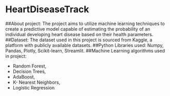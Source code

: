 # HeartDiseaseTrack
##About project:
The project aims to utilize machine learning techniques to create a predictive model capable of estimating the probability of an individual developing heart disease based on their health parameters.  
##Dataset: 
The dataset used in this project is sourced from Kaggle, a platform with publicly available datasets.
##Python Libraries used: 
Numpy, Pandas, Plotly, Scikit-learn, Streamlit.	
##Machine Learning algorithms used in project:
- Random Forest,
- Decision Trees,
- AdaBoost,
- K- Nearest Neighbors,
- Logistic Regression

